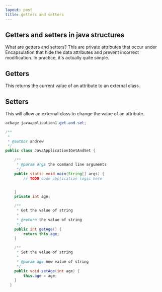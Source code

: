 ```yaml
---
layout: post
title: getters and setters
---
```


Getters and setters in java structures
--------------------------------------

 What are getters and setters?
  This are private attributes that occur under Encapsulation that hide the data attributes and prevent incorrect modification. In practice, it's actually quite simple.

  Getters
  -------
 This returns the current value of an attribute to an external class.

  Setters
  -------
 This will allow an external class to change the value of an attribute.


~~~ java
ackage javaapplication1.get.and.set;

/**
 *
 * @author andrew
 */
public class JavaApplication1GetAndSet {

    /**
     * @param args the command line arguments
     */
    public static void main(String[] args) {
        // TODO code application logic here


    }
    private int age;

    /**
     * Get the value of string
     *
     * @return the value of string
     */
    public int getAge() {
        return this.age;
    }

    /**
     * Set the value of string
     *
     * @param age new value of string
     */
    public void setAge(int age) {
        this.age = age;
    }
  }
